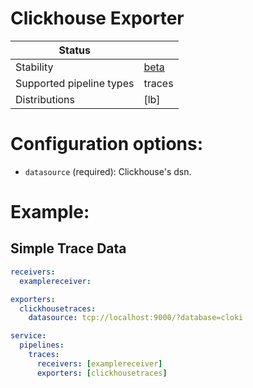 # Clickhouse Exporter

| Status                   |                       |
| ------------------------ |-----------------------|
| Stability                | [beta]                |
| Supported pipeline types | traces                |
| Distributions            | [lb]                  |


# Configuration options:

- `datasource` (required): Clickhouse's dsn.

# Example:
## Simple Trace Data

```yaml
receivers:
  examplereceiver:

exporters:
  clickhousetraces:
    datasource: tcp://localhost:9000/?database=cloki

service:
  pipelines:
    traces:
      receivers: [examplereceiver]
      exporters: [clickhousetraces]
```

[beta]:https://github.com/open-telemetry/opentelemetry-collector#beta
[contrib]:https://github.com/open-telemetry/opentelemetry-collector-releases/tree/main/distributions/otelcol-contrib
